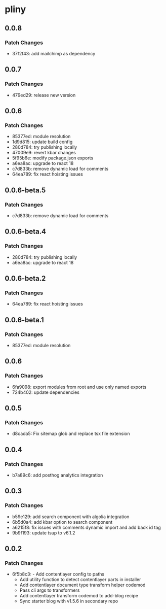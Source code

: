 # pliny

## 0.0.8

### Patch Changes

- 37f2f43: add mailchimp as dependency

## 0.0.7

### Patch Changes

- 479ed29: release new version

## 0.0.6

### Patch Changes

- 85377ed: module resolution
- 1d9d815: update build config
- 280d784: try publishing locally
- 47009e9: revert kbar changes
- 5f95b6e: modify package.json exports
- a6ea8ac: upgrade to react 18
- c7d833b: remove dynamic load for comments
- 64ea789: fix react hoisting issues

## 0.0.6-beta.5

### Patch Changes

- c7d833b: remove dynamic load for comments

## 0.0.6-beta.4

### Patch Changes

- 280d784: try publishing locally
- a6ea8ac: upgrade to react 18

## 0.0.6-beta.2

### Patch Changes

- 64ea789: fix react hoisting issues

## 0.0.6-beta.1

### Patch Changes

- 85377ed: module resolution

## 0.0.6

### Patch Changes

- 6fa9098: export modules from root and use only named exports
- 724b402: update dependencies

## 0.0.5

### Patch Changes

- d8cada5: Fix sitemap glob and replace tsx file extension

## 0.0.4

### Patch Changes

- b7a89c6: add posthog analytics integration

## 0.0.3

### Patch Changes

- b59e129: add search component with algolia integration
- 6b5d0a4: add kbar option to search component
- a6215f8: fix issues with comments dynamic import and add back id tag
- 9b9f193: update tsup to v6.1.2

## 0.0.2

### Patch Changes

- 6f5b8c3: - Add contentlayer config to paths
  - Add utility function to detect contentlayer parts in installer
  - Add contentlayer document type transform helper codemod
  - Pass cli args to transformers
  - Add contentlayer transform codemod to add-blog recipe
  - Sync starter blog with v1.5.6 in secondary repo
